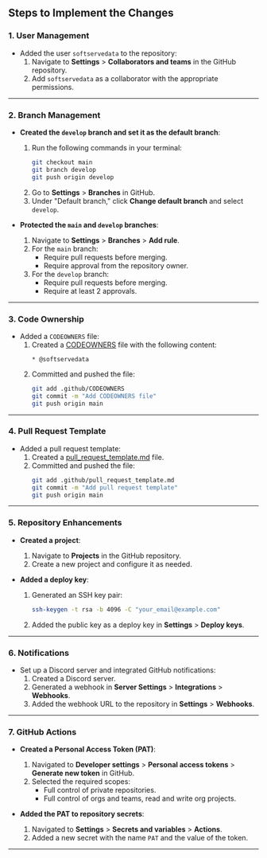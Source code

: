 ## Steps to Implement the Changes

### 1. **User Management**
- Added the user `softservedata` to the repository:
  1. Navigate to **Settings** > **Collaborators and teams** in the GitHub repository.
  2. Add `softservedata` as a collaborator with the appropriate permissions.

---

### 2. **Branch Management**
- **Created the `develop` branch and set it as the default branch**:
  1. Run the following commands in your terminal:
     ```bash
     git checkout main
     git branch develop
     git push origin develop
     ```
  2. Go to **Settings** > **Branches** in GitHub.
  3. Under "Default branch," click **Change default branch** and select `develop`.

- **Protected the `main` and `develop` branches**:
  1. Navigate to **Settings** > **Branches** > **Add rule**.
  2. For the `main` branch:
     - Require pull requests before merging.
     - Require approval from the repository owner.
  3. For the `develop` branch:
     - Require pull requests before merging.
     - Require at least 2 approvals.

---

### 3. **Code Ownership**
- Added a `CODEOWNERS` file:
  1. Created a [CODEOWNERS](http://_vscodecontentref_/0) file with the following content:
     ```plaintext
     * @softservedata
     ```
  2. Committed and pushed the file:
     ```bash
     git add .github/CODEOWNERS
     git commit -m "Add CODEOWNERS file"
     git push origin main
     ```

---

### 4. **Pull Request Template**
- Added a pull request template:
  1. Created a [pull_request_template.md](http://_vscodecontentref_/1) file.
  2. Committed and pushed the file:
     ```bash
     git add .github/pull_request_template.md
     git commit -m "Add pull request template"
     git push origin main
     ```

---

### 5. **Repository Enhancements**
- **Created a project**:
  1. Navigate to **Projects** in the GitHub repository.
  2. Create a new project and configure it as needed.

- **Added a deploy key**:
  1. Generated an SSH key pair:
     ```bash
     ssh-keygen -t rsa -b 4096 -C "your_email@example.com"
     ```
  2. Added the public key as a deploy key in **Settings** > **Deploy keys**.

---

### 6. **Notifications**
- Set up a Discord server and integrated GitHub notifications:
  1. Created a Discord server.
  2. Generated a webhook in **Server Settings** > **Integrations** > **Webhooks**.
  3. Added the webhook URL to the repository in **Settings** > **Webhooks**.

---

### 7. **GitHub Actions**
- **Created a Personal Access Token (PAT)**:
  1. Navigated to **Developer settings** > **Personal access tokens** > **Generate new token** in GitHub.
  2. Selected the required scopes:
     - Full control of private repositories.
     - Full control of orgs and teams, read and write org projects.

- **Added the PAT to repository secrets**:
  1. Navigated to **Settings** > **Secrets and variables** > **Actions**.
  2. Added a new secret with the name `PAT` and the value of the token.

---

